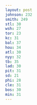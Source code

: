 ```yaml
---
layout: post
johnson: 232
smith: 249
stl: 30
wsh: 27
tor: 23
kc: 31
bal: 37
hou: 34
atl: 30
nyy: 32
tb: 35
lad: 30
pit: 31
sd: 21
phi: 28
cle: 31
bos: 30
min: 31
---
```

